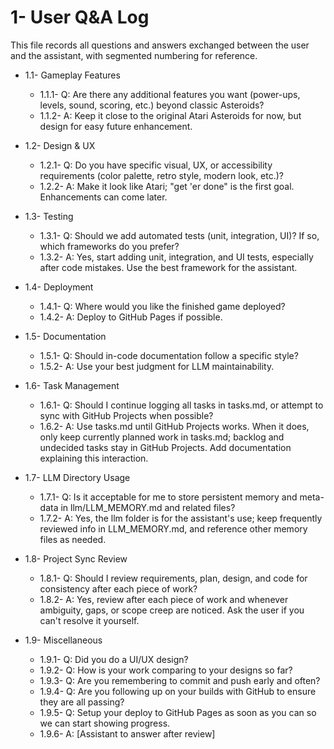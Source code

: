 # 1- User Q&A Log

This file records all questions and answers exchanged between the user and the assistant, with segmented numbering for reference.

- 1.1- Gameplay Features
    - 1.1.1- Q: Are there any additional features you want (power-ups, levels, sound, scoring, etc.) beyond classic Asteroids?
    - 1.1.2- A: Keep it close to the original Atari Asteroids for now, but design for easy future enhancement.

- 1.2- Design & UX
    - 1.2.1- Q: Do you have specific visual, UX, or accessibility requirements (color palette, retro style, modern look, etc.)?
    - 1.2.2- A: Make it look like Atari; "get 'er done" is the first goal. Enhancements can come later.

- 1.3- Testing
    - 1.3.1- Q: Should we add automated tests (unit, integration, UI)? If so, which frameworks do you prefer?
    - 1.3.2- A: Yes, start adding unit, integration, and UI tests, especially after code mistakes. Use the best framework for the assistant.

- 1.4- Deployment
    - 1.4.1- Q: Where would you like the finished game deployed?
    - 1.4.2- A: Deploy to GitHub Pages if possible.

- 1.5- Documentation
    - 1.5.1- Q: Should in-code documentation follow a specific style?
    - 1.5.2- A: Use your best judgment for LLM maintainability.

- 1.6- Task Management
    - 1.6.1- Q: Should I continue logging all tasks in tasks.md, or attempt to sync with GitHub Projects when possible?
    - 1.6.2- A: Use tasks.md until GitHub Projects works. When it does, only keep currently planned work in tasks.md; backlog and undecided tasks stay in GitHub Projects. Add documentation explaining this interaction.

- 1.7- LLM Directory Usage
    - 1.7.1- Q: Is it acceptable for me to store persistent memory and meta-data in llm/LLM_MEMORY.md and related files?
    - 1.7.2- A: Yes, the llm folder is for the assistant's use; keep frequently reviewed info in LLM_MEMORY.md, and reference other memory files as needed.

- 1.8- Project Sync Review
    - 1.8.1- Q: Should I review requirements, plan, design, and code for consistency after each piece of work?
    - 1.8.2- A: Yes, review after each piece of work and whenever ambiguity, gaps, or scope creep are noticed. Ask the user if you can't resolve it yourself.

- 1.9- Miscellaneous
    - 1.9.1- Q: Did you do a UI/UX design?
    - 1.9.2- Q: How is your work comparing to your designs so far?
    - 1.9.3- Q: Are you remembering to commit and push early and often?
    - 1.9.4- Q: Are you following up on your builds with GitHub to ensure they are all passing?
    - 1.9.5- Q: Setup your deploy to GitHub Pages as soon as you can so we can start showing progress.
    - 1.9.6- A: [Assistant to answer after review]
